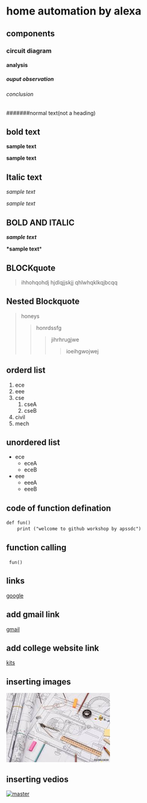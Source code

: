 # home automation by alexa
## components
### circuit diagram
#### analysis
##### ouput observation
###### conclusion
#######normal text(not a heading)
## bold text
**sample text**

__sample text__
## Italic text
*sample text*

_sample text_
## BOLD AND ITALIC
**_sample text_**

__*sample text__*
## BLOCKquote
> ihhohqohdj
hjdlqjjskjj
qhlwhqklkqjbcqq
## Nested Blockquote
> honeys
>> honrdssfg
>>> jihrhrugjwe
>>>> ioeihgwojwej
## orderd list
1. ece
2. eee
3. cse
    1. cseA 
    2. cseB
4. civil
5. mech
## unordered list
- ece
    * eceA
    * eceB
- eee
    + eeeA
    + eeeB
## code of function defination 
```
def fun()
    print ("welcome to github workshop by apssdc")
 ``` 
## function calling
` 
 fun()
`
## links

[google](https://github.com/prasanna17478/markdown-syntax/edit/main/README.md)

## add gmail link

[gmail](https://www.youtube.com/)

## add college website link
[kits](https://collegedunia.com/college/14034-krishna-chaitanya-institute-of-technology-and-sciences-kits-prakasam)
## inserting images
![image](https://github.com/prasanna17478/markdown-syntax/blob/master/images.jpg)
## inserting vedios
[![master](https://img.youtube.com/RODgu91FPIk/0.jpg)](https://www.youtube.com/watch?v=RODgu91FPIk)
